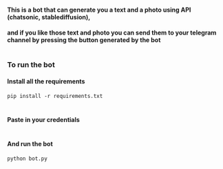 #### This is a bot that can generate you a text and a photo using API (chatsonic, stablediffusion), 
#### and if you like those text and photo you can send them to your telegram channel by pressing the button generated by the bot

#
#
### To run the bot

#### Install all the requirements
``` pip install -r requirements.txt ```
#
#### Paste in your credentials

#
#### And run the bot 
``` python bot.py ```
